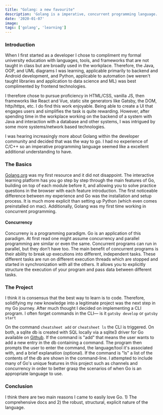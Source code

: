 ```yaml
---
title: "Golang: a new favourite"
description: 'Golang is a imperative, concurrent programming language.'
date: '2020-01-07'
image:
tags: ['golang', 'learning']
---
```


### Introduction
When I first started as a developer I chose to compliment my formal university education with languages, tools, and frameworks that are not taught in class but are broadly used in the workplace. Therefore, the Java, OOP, and UML diagrams I was learning, applicable primarily to backend and Android development, and Python, applicable to automation (we weren't taught libraries and application to data science and ML) was best complimented by frontend technologies.

I therefore chose to pursue proficiency in HTML/CSS, vanilla JS, then frameworks like React and Vue, static site generators like Gatsby, the DOM, http/https, etc. I do find this work enjoyable. Being able to create a UI that engages users and simplifies the task is quite rewarding. However, after spending time in the workplace working on the backend of a system with Java and interaction with a database and other systems, I was intrigued by some more systems/network based technologies.

I was hearing increasingly more about Golang within the developer community and decided that was the way to go. I had no experience of C/C++ so an imperative programming language seemed like a excellent additional understanding to have. 

### The Basics
[Golang.org](https://golang.ord) was my first resource and it did not disappoint. The interactive learning platform has you go step by step through the main features of Go, building on top of each module before it, and allowing you to solve practice questions in the browser with each feature introduction. The first noticeable difference between my experience and Go was the installation and setup process. It is much more explicit than setting up Python (which even comes preinstalled on mac). Additionally, Golang was my first time working in concurrent programming.

#### Concurrency
Concurreny is a programming paradigm. Go is an application of this paradigm. At first read one might assume concurrency and parallel programming are similar or even the same. Concurrent programs can run in parallel, but they don’t have too. The main benefit of concurrent programs is their ability to break up executions into different, independent tasks. These different tasks are run on different execution threads which are stopped and started in synchronization with all the others. It allows you to explicitly structure the execution of your program and pass data between different tasks.

### The Project
I think it is consensus that the best way to learn is to code. Therefore, solidifying my new knowledge into a legitimate project was the next step in my Go journey. After much thought I decided on implementing a CLI program. I often forget commands in the CLI— is it `gatsby develop` or `gatsby start` 

On the command `cheatsheet add` or `cheatsheet ls` the CLI is triggered. On both, a sqlite db is created with SQL locally via a sqlite3 driver for Go available on [Github](http://mattn.github.io/go-sqlite3/). If the command is "add" that means the user wants to add a new entry in the db containing a command. The program then prompts the user to enter the command, the language/tool it's associated with, and a brief explanation (optional). If the command is "ls" a list of the contents of the db are shown in the command-line. I attempted to include many of Go's unique features in this project such as channels and concurrency in order to better grasp the scenarios of when Go is an appropriate language to use.

### Conclusion
I think there are two main reasons I came to easily love Go. 1) The comprehensive docs and 2) the robust, structural, explicit nature of the language.